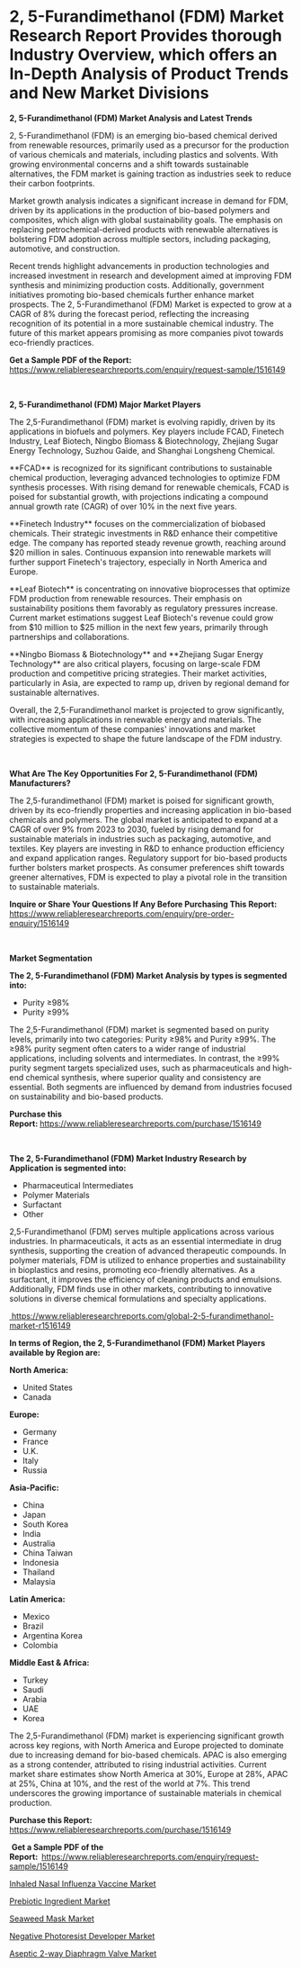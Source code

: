 <p><h1>2, 5-Furandimethanol (FDM) Market Research Report Provides thorough Industry Overview, which offers an In-Depth Analysis of Product Trends and New Market Divisions</h1></p><p><strong>2, 5-Furandimethanol (FDM) Market Analysis and Latest Trends</strong></p>
<p><p>2, 5-Furandimethanol (FDM) is an emerging bio-based chemical derived from renewable resources, primarily used as a precursor for the production of various chemicals and materials, including plastics and solvents. With growing environmental concerns and a shift towards sustainable alternatives, the FDM market is gaining traction as industries seek to reduce their carbon footprints. </p><p>Market growth analysis indicates a significant increase in demand for FDM, driven by its applications in the production of bio-based polymers and composites, which align with global sustainability goals. The emphasis on replacing petrochemical-derived products with renewable alternatives is bolstering FDM adoption across multiple sectors, including packaging, automotive, and construction. </p><p>Recent trends highlight advancements in production technologies and increased investment in research and development aimed at improving FDM synthesis and minimizing production costs. Additionally, government initiatives promoting bio-based chemicals further enhance market prospects. The 2, 5-Furandimethanol (FDM) Market is expected to grow at a CAGR of 8% during the forecast period, reflecting the increasing recognition of its potential in a more sustainable chemical industry. The future of this market appears promising as more companies pivot towards eco-friendly practices.</p></p>
<p><strong>Get a Sample PDF of the Report:&nbsp;</strong> <a href="https://www.reliableresearchreports.com/enquiry/request-sample/1516149?utm_campaign=9&utm_medium=2&utm_source=Github&utm_content=ia&utm_term=27102024&utm_id=2-5-furandimethanol-fdm">https://www.reliableresearchreports.com/enquiry/request-sample/1516149</a></p>
<p>&nbsp;</p>
<p><strong>2, 5-Furandimethanol (FDM) Major Market Players</strong></p>
<p><p>The 2,5-Furandimethanol (FDM) market is evolving rapidly, driven by its applications in biofuels and polymers. Key players include FCAD, Finetech Industry, Leaf Biotech, Ningbo Biomass & Biotechnology, Zhejiang Sugar Energy Technology, Suzhou Gaide, and Shanghai Longsheng Chemical.</p><p>**FCAD** is recognized for its significant contributions to sustainable chemical production, leveraging advanced technologies to optimize FDM synthesis processes. With rising demand for renewable chemicals, FCAD is poised for substantial growth, with projections indicating a compound annual growth rate (CAGR) of over 10% in the next five years.</p><p>**Finetech Industry** focuses on the commercialization of biobased chemicals. Their strategic investments in R&D enhance their competitive edge. The company has reported steady revenue growth, reaching around $20 million in sales. Continuous expansion into renewable markets will further support Finetech's trajectory, especially in North America and Europe.</p><p>**Leaf Biotech** is concentrating on innovative bioprocesses that optimize FDM production from renewable resources. Their emphasis on sustainability positions them favorably as regulatory pressures increase. Current market estimations suggest Leaf Biotech's revenue could grow from $10 million to $25 million in the next few years, primarily through partnerships and collaborations.</p><p>**Ningbo Biomass & Biotechnology** and **Zhejiang Sugar Energy Technology** are also critical players, focusing on large-scale FDM production and competitive pricing strategies. Their market activities, particularly in Asia, are expected to ramp up, driven by regional demand for sustainable alternatives.</p><p>Overall, the 2,5-Furandimethanol market is projected to grow significantly, with increasing applications in renewable energy and materials. The collective momentum of these companies' innovations and market strategies is expected to shape the future landscape of the FDM industry.</p></p>
<p>&nbsp;</p>
<p><strong>What Are The Key Opportunities For 2, 5-Furandimethanol (FDM) Manufacturers?</strong></p>
<p><p>The 2,5-furandimethanol (FDM) market is poised for significant growth, driven by its eco-friendly properties and increasing application in bio-based chemicals and polymers. The global market is anticipated to expand at a CAGR of over 9% from 2023 to 2030, fueled by rising demand for sustainable materials in industries such as packaging, automotive, and textiles. Key players are investing in R&D to enhance production efficiency and expand application ranges. Regulatory support for bio-based products further bolsters market prospects. As consumer preferences shift towards greener alternatives, FDM is expected to play a pivotal role in the transition to sustainable materials.</p></p>
<p><strong>Inquire or Share Your Questions If Any Before Purchasing This Report:</strong> <a href="https://www.reliableresearchreports.com/enquiry/pre-order-enquiry/1516149?utm_campaign=9&utm_medium=2&utm_source=Github&utm_content=ia&utm_term=27102024&utm_id=2-5-furandimethanol-fdm">https://www.reliableresearchreports.com/enquiry/pre-order-enquiry/1516149</a></p>
<p>&nbsp;</p>
<p><strong>Market Segmentation</strong></p>
<p><strong>The 2, 5-Furandimethanol (FDM) Market Analysis by types is segmented into:</strong></p>
<p><ul><li>Purity ≥98%</li><li>Purity ≥99%</li></ul></p>
<p><p>The 2,5-Furandimethanol (FDM) market is segmented based on purity levels, primarily into two categories: Purity ≥98% and Purity ≥99%. The ≥98% purity segment often caters to a wider range of industrial applications, including solvents and intermediates. In contrast, the ≥99% purity segment targets specialized uses, such as pharmaceuticals and high-end chemical synthesis, where superior quality and consistency are essential. Both segments are influenced by demand from industries focused on sustainability and bio-based products.</p></p>
<p><strong>Purchase this Report:&nbsp;</strong><a href="https://www.reliableresearchreports.com/purchase/1516149?utm_campaign=9&utm_medium=2&utm_source=Github&utm_content=ia&utm_term=27102024&utm_id=2-5-furandimethanol-fdm">https://www.reliableresearchreports.com/purchase/1516149</a></p>
<p>&nbsp;</p>
<p><strong>The 2, 5-Furandimethanol (FDM) Market Industry Research by Application is segmented into:</strong></p>
<p><ul><li>Pharmaceutical Intermediates</li><li>Polymer Materials</li><li>Surfactant</li><li>Other</li></ul></p>
<p><p>2,5-Furandimethanol (FDM) serves multiple applications across various industries. In pharmaceuticals, it acts as an essential intermediate in drug synthesis, supporting the creation of advanced therapeutic compounds. In polymer materials, FDM is utilized to enhance properties and sustainability in bioplastics and resins, promoting eco-friendly alternatives. As a surfactant, it improves the efficiency of cleaning products and emulsions. Additionally, FDM finds use in other markets, contributing to innovative solutions in diverse chemical formulations and specialty applications.</p></p>
<p><a href="https://www.reliableresearchreports.com/global-2-5-furandimethanol-market-r1516149?utm_campaign=9&utm_medium=2&utm_source=Github&utm_content=ia&utm_term=27102024&utm_id=2-5-furandimethanol-fdm">&nbsp;https://www.reliableresearchreports.com/global-2-5-furandimethanol-market-r1516149</a></p>
<p><strong>In terms of Region, the 2, 5-Furandimethanol (FDM) Market Players available by Region are:</strong></p>
<p>
    <p> <strong> North America: </strong>
        <ul>
            <li>United States</li>
            <li>Canada</li>
        </ul>
        </p> 
    <p> <strong> Europe: </strong>
        <ul>
            <li>Germany</li>
            <li>France</li>
            <li>U.K.</li>
            <li>Italy</li>
            <li>Russia</li>
        </ul>
        </p> 
    <p> <strong> Asia-Pacific: </strong>
        <ul>
            <li>China</li>
            <li>Japan</li>
            <li>South Korea</li>
            <li>India</li>
            <li>Australia</li>
            <li>China Taiwan</li>
            <li>Indonesia</li>
            <li>Thailand</li>
            <li>Malaysia</li>
        </ul>
        </p> 
    <p> <strong> Latin America: </strong>
        <ul>
            <li>Mexico</li>
            <li>Brazil</li>
            <li>Argentina Korea</li>
            <li>Colombia</li>
        </ul>
        </p> 
    <p> <strong> Middle East & Africa: </strong>
        <ul>
            <li>Turkey</li>
            <li>Saudi</li>
            <li>Arabia</li>
            <li>UAE</li>
            <li>Korea</li>
        </ul>
    </p>
    </p>
<p><p>The 2,5-Furandimethanol (FDM) market is experiencing significant growth across key regions, with North America and Europe projected to dominate due to increasing demand for bio-based chemicals. APAC is also emerging as a strong contender, attributed to rising industrial activities. Current market share estimates show North America at 30%, Europe at 28%, APAC at 25%, China at 10%, and the rest of the world at 7%. This trend underscores the growing importance of sustainable materials in chemical production.</p></p>
<p><strong>Purchase this Report: </strong><a href="https://www.reliableresearchreports.com/purchase/1516149?utm_campaign=9&utm_medium=2&utm_source=Github&utm_content=ia&utm_term=27102024&utm_id=2-5-furandimethanol-fdm">https://www.reliableresearchreports.com/purchase/1516149</a></p>
<p>&nbsp;<strong>Get a Sample PDF of the Report:&nbsp;&nbsp;</strong><a href="https://www.reliableresearchreports.com/enquiry/request-sample/1516149?utm_campaign=9&utm_medium=2&utm_source=Github&utm_content=ia&utm_term=27102024&utm_id=2-5-furandimethanol-fdm">https://www.reliableresearchreports.com/enquiry/request-sample/1516149</a></p>
<p><strong></strong></p>
<p><p><a href="https://github.com/MCGEE-CRANECaitlyn/Market-Research-Report-List-1/blob/main/inhaled-nasal-influenza-vaccine-market.md?utm_campaign=9&utm_medium=2&utm_source=Github&utm_content=ia&utm_term=27102024&utm_id=2-5-furandimethanol-fdm">Inhaled Nasal Influenza Vaccine Market</a></p><p><a href="https://www.linkedin.com/pulse/prebiotic-ingredient-market-size-segmentation-trends-growth-wlcyf?trk=public_post_embed_feed-article-content&utm_campaign=9&utm_medium=2&utm_source=Github&utm_content=ia&utm_term=27102024&utm_id=2-5-furandimethanol-fdm">Prebiotic Ingredient Market</a></p><p><a href="https://www.linkedin.com/pulse/seaweed-mask-spectrum-usage-patterns-sector-evolution-2024-2031-ykjif?utm_campaign=9&utm_medium=2&utm_source=Github&utm_content=ia&utm_term=27102024&utm_id=2-5-furandimethanol-fdm">Seaweed Mask Market</a></p><p><a href="https://medium.com/@fr33uziola/negative-photoresist-developer-market-drivers-and-challenges-forecast-2024-2031-f52062560b26?postPublishedType=repub&utm_campaign=9&utm_medium=2&utm_source=Github&utm_content=ia&utm_term=27102024&utm_id=2-5-furandimethanol-fdm">Negative Photoresist Developer Market</a></p><p><a href="https://issuu.com/reportprime-2/docs/aseptic-2-way-diaphragm-valve-marke_19bede882898b3?utm_campaign=9&utm_medium=2&utm_source=Github&utm_content=ia&utm_term=27102024&utm_id=2-5-furandimethanol-fdm">Aseptic 2-way Diaphragm Valve Market</a></p></p>